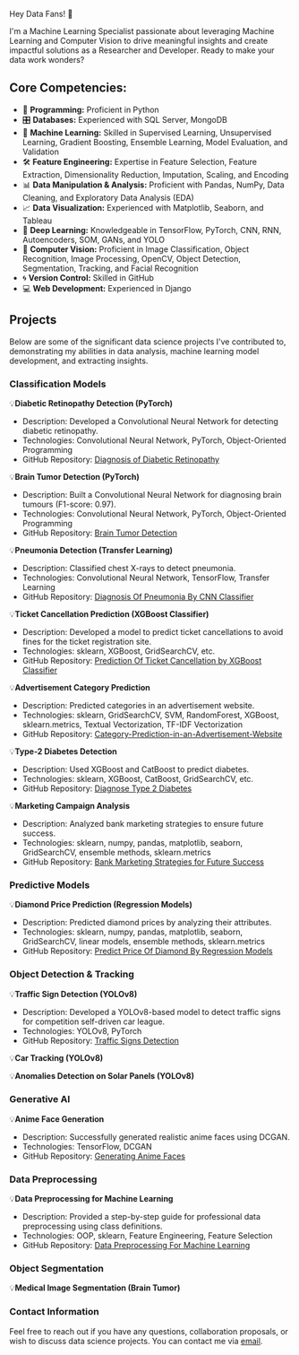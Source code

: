 Hey Data Fans! 🚀

I'm a Machine Learning Specialist passionate about leveraging Machine Learning and Computer Vision to drive meaningful insights and create impactful solutions as a Researcher and Developer. Ready to make your data work wonders?

## Core Competencies:

- 🐍 **Programming:** Proficient in Python
- 🎛️ **Databases:** Experienced with SQL Server, MongoDB
- 🤖 **Machine Learning:** Skilled in Supervised Learning, Unsupervised Learning, Gradient Boosting, Ensemble Learning, Model Evaluation, and Validation
- 🛠️ **Feature Engineering:** Expertise in Feature Selection, Feature Extraction, Dimensionality Reduction, Imputation, Scaling, and Encoding
- 📊 **Data Manipulation & Analysis:** Proficient with Pandas, NumPy, Data Cleaning, and Exploratory Data Analysis (EDA)
- 📈 **Data Visualization:** Experienced with Matplotlib, Seaborn, and Tableau
- 🧠 **Deep Learning:** Knowledgeable in TensorFlow, PyTorch, CNN, RNN, Autoencoders, SOM, GANs, and YOLO
- 📸 **Computer Vision:** Proficient in Image Classification, Object Recognition, Image Processing, OpenCV, Object Detection, Segmentation, Tracking, and Facial Recognition
- 🌀 **Version Control:** Skilled in GitHub
- 💻 **Web Development:** Experienced in Django

## Projects

Below are some of the significant data science projects I've contributed to, demonstrating my abilities in data analysis, machine learning model development, and extracting insights.

### Classification Models
💡**Diabetic Retinopathy Detection (PyTorch)**

- Description: Developed a Convolutional Neural Network for detecting diabetic retinopathy.
- Technologies: Convolutional Neural Network, PyTorch, Object-Oriented Programming
- GitHub Repository: [Diagnosis of Diabetic Retinopathy](https://github.com/P-MLSpecialist/Diagnosis-Diabetic-Retinopathy-Model)
  
💡**Brain Tumor Detection (PyTorch)**
- Description: Built a Convolutional Neural Network for diagnosing brain tumours (F1-score: 0.97).
- Technologies: Convolutional Neural Network, PyTorch, Object-Oriented Programming
- GitHub Repository: [Brain Tumor Detection](https://github.com/P-MLSpecialist/Brain-Tumor-Detection)

💡**Pneumonia Detection (Transfer Learning)**
- Description: Classified chest X-rays to detect pneumonia.
- Technologies: Convolutional Neural Network, TensorFlow, Transfer Learning
- GitHub Repository: [Diagnosis Of Pneumonia By CNN Classifier](https://github.com/P-MLSpecialist/Diagnosis_Of_Pneumonia_By_CNN_Classifier)
   
💡**Ticket Cancellation Prediction (XGBoost Classifier)**
- Description: Developed a model to predict ticket cancellations to avoid fines for the ticket registration site.
- Technologies: sklearn, XGBoost, GridSearchCV, etc.
- GitHub Repository: [Prediction Of Ticket Cancellation by XGBoost Classifier](https://github.com/P-MLSpecialist/Prediction_Of_Ticket_Cancellation_Acc_98)

💡**Advertisement Category Prediction** 

- Description: Predicted categories in an advertisement website.
- Technologies: sklearn, GridSearchCV, SVM, RandomForest, XGBoost, sklearn.metrics, Textual Vectorization, TF-IDF Vectorization
- GitHub Repository: [Category-Prediction-in-an-Advertisement-Website](https://github.com/P-MLSpecialist/Category-Prediction-in-an-Advertisement-Website)

💡**Type-2 Diabetes Detection**

- Description: Used XGBoost and CatBoost to predict diabetes.
- Technologies: sklearn, XGBoost, CatBoost, GridSearchCV, etc.
- GitHub Repository: [Diagnose Type 2 Diabetes](https://github.com/P-MLSpecialist/Diagnose-Type-2-Diabetes)

💡**Marketing Campaign Analysis** 

- Description: Analyzed bank marketing strategies to ensure future success.
- Technologies: sklearn, numpy, pandas, matplotlib, seaborn, GridSearchCV, ensemble methods, sklearn.metrics
- GitHub Repository: [Bank Marketing Strategies for Future Success](https://github.com/P-MLSpecialist/Bank_Marketing_Strategies_for_Future_Success)

### Predictive Models
💡**Diamond Price Prediction (Regression Models)**

- Description: Predicted diamond prices by analyzing their attributes.
- Technologies: sklearn, numpy, pandas, matplotlib, seaborn, GridSearchCV, linear models, ensemble methods, sklearn.metrics
- GitHub Repository: [Predict Price Of Diamond By Regression Models](https://github.com/P-MLSpecialist/Predict_Price_Of_Diamond)

### Object Detection & Tracking
💡**Traffic Sign Detection (YOLOv8)**

- Description: Developed a YOLOv8-based model to detect traffic signs for competition self-driven car league.
- Technologies: YOLOv8, PyTorch
- GitHub Repository: [Traffic Signs Detection](https://github.com/P-MLSpecialist/Traffic-Signs-Detection-By-YOLOv8)

💡**Car Tracking (YOLOv8)** 

💡**Anomalies Detection on Solar Panels (YOLOv8)**

### Generative AI
💡**Anime Face Generation**

- Description: Successfully generated realistic anime faces using DCGAN.
- Technologies: TensorFlow, DCGAN
- GitHub Repository: [Generating Anime Faces](https://github.com/P-MLSpecialist/Generating-Anime-Faces)

### Data Preprocessing 
💡**Data Preprocessing for Machine Learning**

- Description: Provided a step-by-step guide for professional data preprocessing using class definitions.
- Technologies: OOP, sklearn, Feature Engineering, Feature Selection 
- GitHub Repository: [Data Preprocessing For Machine Learning](https://github.com/P-MLSpecialist/Data-Preprocessing-For-Machine-Learning)

### Object Segmentation
💡**Medical Image Segmentation (Brain Tumor)**

### Contact Information
Feel free to reach out if you have any questions, collaboration proposals, or wish to discuss data science projects. You can contact me via [email](P.K.MLSpecialist@gmail.com).
